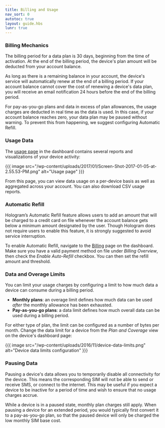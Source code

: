 ```yaml
---
title: Billing and Usage
nav_sort: 0
autotoc: true
layout: guide.hbs
lunr: true
---
```


### Billing Mechanics

The billing period for a data plan is 30 days, beginning from the time of
activation. At the end of the billing period, the device's plan amount will be 
deducted from your account balance. 

As long as there is a remaining balance in your account, the device's service
will automatically renew at the end of a billing period. If your account balance
cannot cover the cost of renewing a device's data plan, you will receive an
email notification 24 hours before the end of the billing period.

For pay-as-you-go plans and data in excess of plan allowances, the usage charges
are deducted in real time as the data is used. In this case, if your account
balance reaches zero, your data plan may be paused without warning. To prevent
this from happening, we suggest configuring Automatic Refill.

### Usage Data

The [usage page](https://dashboard.hologram.io/devices/usages) in the dashboard
contains several reports and visualizations of your device activity:

{{{ image src="/wp-content/uploads/2017/01/Screen-Shot-2017-01-05-at-2.55.53-PM.png"
    alt="Usage page" }}}

From this page, you can view data usage on a per-device basis as well as
aggregated across your account. You can also download CSV usage reports.

### Automatic Refill

Hologram’s Automatic Refill feature allows users to add an amount that will be
charged to a credit card on file whenever the account balance gets
below a minimum amount designated by the user. Though Hologram does not
require users to enable this feature, it is strongly suggested to avoid service
interruption.

To enable Automatic Refill, navigate to the 
[Billing](https://dashboard.hologram.io/account/billing) page on the dashboard.
Make sure you have a valid payment method on file under *Billing Overview*,
then check the *Enable Auto-Refill* checkbox. You can then set the refill amount and
threshold.

### Data and Overage Limits

You can limit your usage charges by configuring a limit to how much data a
device can consume during a billing period.

* **Monthly plans**: an overage limit defines how much data can be used *after*
  the monthly allowance has been exhausted.
* **Pay-as-you-go plans**: a data limit defines how much overall data can be
  used during a billing period.

For either type of plan, the limit can be configured as a number of bytes per
month. Change the data limit for a device from the *Plan and Coverage* view
on the device's dashboard page:

{{{ image src="/wp-content/uploads/2016/11/device-data-limits.png"
                   alt="Device data limits configuration" }}}

### Pausing Data

Pausing a device's data allows you to temporarily disable all connectivity for
the device. This means the corresponding SIM will not be able to send or receive
SMS, or connect to the internet. This may be useful if you expect a device to be
inactive for a period of time and wish to ensure that no usage charges accrue.

While a device is in a paused state, monthly plan charges still apply. When
pausing a device for an extended period, you would typically first convert it to
a pay-as-you-go plan, so that the paused device will only be charged the low
monthly SIM base cost. 
